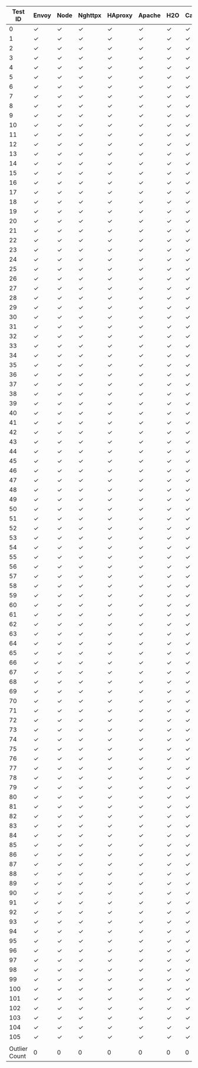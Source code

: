 | Test ID       | Envoy | Node | Nghttpx | HAproxy | Apache | H2O | Caddy |
| ------------- | ----- | ---- | ------- | ------- | ------ | --- | ----- |
| 0             | ✓     | ✓    | ✓       | ✓       | ✓      | ✓   | ✓     |
| 1             | ✓     | ✓    | ✓       | ✓       | ✓      | ✓   | ✓     |
| 2             | ✓     | ✓    | ✓       | ✓       | ✓      | ✓   | ✓     |
| 3             | ✓     | ✓    | ✓       | ✓       | ✓      | ✓   | ✓     |
| 4             | ✓     | ✓    | ✓       | ✓       | ✓      | ✓   | ✓     |
| 5             | ✓     | ✓    | ✓       | ✓       | ✓      | ✓   | ✓     |
| 6             | ✓     | ✓    | ✓       | ✓       | ✓      | ✓   | ✓     |
| 7             | ✓     | ✓    | ✓       | ✓       | ✓      | ✓   | ✓     |
| 8             | ✓     | ✓    | ✓       | ✓       | ✓      | ✓   | ✓     |
| 9             | ✓     | ✓    | ✓       | ✓       | ✓      | ✓   | ✓     |
| 10            | ✓     | ✓    | ✓       | ✓       | ✓      | ✓   | ✓     |
| 11            | ✓     | ✓    | ✓       | ✓       | ✓      | ✓   | ✓     |
| 12            | ✓     | ✓    | ✓       | ✓       | ✓      | ✓   | ✓     |
| 13            | ✓     | ✓    | ✓       | ✓       | ✓      | ✓   | ✓     |
| 14            | ✓     | ✓    | ✓       | ✓       | ✓      | ✓   | ✓     |
| 15            | ✓     | ✓    | ✓       | ✓       | ✓      | ✓   | ✓     |
| 16            | ✓     | ✓    | ✓       | ✓       | ✓      | ✓   | ✓     |
| 17            | ✓     | ✓    | ✓       | ✓       | ✓      | ✓   | ✓     |
| 18            | ✓     | ✓    | ✓       | ✓       | ✓      | ✓   | ✓     |
| 19            | ✓     | ✓    | ✓       | ✓       | ✓      | ✓   | ✓     |
| 20            | ✓     | ✓    | ✓       | ✓       | ✓      | ✓   | ✓     |
| 21            | ✓     | ✓    | ✓       | ✓       | ✓      | ✓   | ✓     |
| 22            | ✓     | ✓    | ✓       | ✓       | ✓      | ✓   | ✓     |
| 23            | ✓     | ✓    | ✓       | ✓       | ✓      | ✓   | ✓     |
| 24            | ✓     | ✓    | ✓       | ✓       | ✓      | ✓   | ✓     |
| 25            | ✓     | ✓    | ✓       | ✓       | ✓      | ✓   | ✓     |
| 26            | ✓     | ✓    | ✓       | ✓       | ✓      | ✓   | ✓     |
| 27            | ✓     | ✓    | ✓       | ✓       | ✓      | ✓   | ✓     |
| 28            | ✓     | ✓    | ✓       | ✓       | ✓      | ✓   | ✓     |
| 29            | ✓     | ✓    | ✓       | ✓       | ✓      | ✓   | ✓     |
| 30            | ✓     | ✓    | ✓       | ✓       | ✓      | ✓   | ✓     |
| 31            | ✓     | ✓    | ✓       | ✓       | ✓      | ✓   | ✓     |
| 32            | ✓     | ✓    | ✓       | ✓       | ✓      | ✓   | ✓     |
| 33            | ✓     | ✓    | ✓       | ✓       | ✓      | ✓   | ✓     |
| 34            | ✓     | ✓    | ✓       | ✓       | ✓      | ✓   | ✓     |
| 35            | ✓     | ✓    | ✓       | ✓       | ✓      | ✓   | ✓     |
| 36            | ✓     | ✓    | ✓       | ✓       | ✓      | ✓   | ✓     |
| 37            | ✓     | ✓    | ✓       | ✓       | ✓      | ✓   | ✓     |
| 38            | ✓     | ✓    | ✓       | ✓       | ✓      | ✓   | ✓     |
| 39            | ✓     | ✓    | ✓       | ✓       | ✓      | ✓   | ✓     |
| 40            | ✓     | ✓    | ✓       | ✓       | ✓      | ✓   | ✓     |
| 41            | ✓     | ✓    | ✓       | ✓       | ✓      | ✓   | ✓     |
| 42            | ✓     | ✓    | ✓       | ✓       | ✓      | ✓   | ✓     |
| 43            | ✓     | ✓    | ✓       | ✓       | ✓      | ✓   | ✓     |
| 44            | ✓     | ✓    | ✓       | ✓       | ✓      | ✓   | ✓     |
| 45            | ✓     | ✓    | ✓       | ✓       | ✓      | ✓   | ✓     |
| 46            | ✓     | ✓    | ✓       | ✓       | ✓      | ✓   | ✓     |
| 47            | ✓     | ✓    | ✓       | ✓       | ✓      | ✓   | ✓     |
| 48            | ✓     | ✓    | ✓       | ✓       | ✓      | ✓   | ✓     |
| 49            | ✓     | ✓    | ✓       | ✓       | ✓      | ✓   | ✓     |
| 50            | ✓     | ✓    | ✓       | ✓       | ✓      | ✓   | ✓     |
| 51            | ✓     | ✓    | ✓       | ✓       | ✓      | ✓   | ✓     |
| 52            | ✓     | ✓    | ✓       | ✓       | ✓      | ✓   | ✓     |
| 53            | ✓     | ✓    | ✓       | ✓       | ✓      | ✓   | ✓     |
| 54            | ✓     | ✓    | ✓       | ✓       | ✓      | ✓   | ✓     |
| 55            | ✓     | ✓    | ✓       | ✓       | ✓      | ✓   | ✓     |
| 56            | ✓     | ✓    | ✓       | ✓       | ✓      | ✓   | ✓     |
| 57            | ✓     | ✓    | ✓       | ✓       | ✓      | ✓   | ✓     |
| 58            | ✓     | ✓    | ✓       | ✓       | ✓      | ✓   | ✓     |
| 59            | ✓     | ✓    | ✓       | ✓       | ✓      | ✓   | ✓     |
| 60            | ✓     | ✓    | ✓       | ✓       | ✓      | ✓   | ✓     |
| 61            | ✓     | ✓    | ✓       | ✓       | ✓      | ✓   | ✓     |
| 62            | ✓     | ✓    | ✓       | ✓       | ✓      | ✓   | ✓     |
| 63            | ✓     | ✓    | ✓       | ✓       | ✓      | ✓   | ✓     |
| 64            | ✓     | ✓    | ✓       | ✓       | ✓      | ✓   | ✓     |
| 65            | ✓     | ✓    | ✓       | ✓       | ✓      | ✓   | ✓     |
| 66            | ✓     | ✓    | ✓       | ✓       | ✓      | ✓   | ✓     |
| 67            | ✓     | ✓    | ✓       | ✓       | ✓      | ✓   | ✓     |
| 68            | ✓     | ✓    | ✓       | ✓       | ✓      | ✓   | ✓     |
| 69            | ✓     | ✓    | ✓       | ✓       | ✓      | ✓   | ✓     |
| 70            | ✓     | ✓    | ✓       | ✓       | ✓      | ✓   | ✓     |
| 71            | ✓     | ✓    | ✓       | ✓       | ✓      | ✓   | ✓     |
| 72            | ✓     | ✓    | ✓       | ✓       | ✓      | ✓   | ✓     |
| 73            | ✓     | ✓    | ✓       | ✓       | ✓      | ✓   | ✓     |
| 74            | ✓     | ✓    | ✓       | ✓       | ✓      | ✓   | ✓     |
| 75            | ✓     | ✓    | ✓       | ✓       | ✓      | ✓   | ✓     |
| 76            | ✓     | ✓    | ✓       | ✓       | ✓      | ✓   | ✓     |
| 77            | ✓     | ✓    | ✓       | ✓       | ✓      | ✓   | ✓     |
| 78            | ✓     | ✓    | ✓       | ✓       | ✓      | ✓   | ✓     |
| 79            | ✓     | ✓    | ✓       | ✓       | ✓      | ✓   | ✓     |
| 80            | ✓     | ✓    | ✓       | ✓       | ✓      | ✓   | ✓     |
| 81            | ✓     | ✓    | ✓       | ✓       | ✓      | ✓   | ✓     |
| 82            | ✓     | ✓    | ✓       | ✓       | ✓      | ✓   | ✓     |
| 83            | ✓     | ✓    | ✓       | ✓       | ✓      | ✓   | ✓     |
| 84            | ✓     | ✓    | ✓       | ✓       | ✓      | ✓   | ✓     |
| 85            | ✓     | ✓    | ✓       | ✓       | ✓      | ✓   | ✓     |
| 86            | ✓     | ✓    | ✓       | ✓       | ✓      | ✓   | ✓     |
| 87            | ✓     | ✓    | ✓       | ✓       | ✓      | ✓   | ✓     |
| 88            | ✓     | ✓    | ✓       | ✓       | ✓      | ✓   | ✓     |
| 89            | ✓     | ✓    | ✓       | ✓       | ✓      | ✓   | ✓     |
| 90            | ✓     | ✓    | ✓       | ✓       | ✓      | ✓   | ✓     |
| 91            | ✓     | ✓    | ✓       | ✓       | ✓      | ✓   | ✓     |
| 92            | ✓     | ✓    | ✓       | ✓       | ✓      | ✓   | ✓     |
| 93            | ✓     | ✓    | ✓       | ✓       | ✓      | ✓   | ✓     |
| 94            | ✓     | ✓    | ✓       | ✓       | ✓      | ✓   | ✓     |
| 95            | ✓     | ✓    | ✓       | ✓       | ✓      | ✓   | ✓     |
| 96            | ✓     | ✓    | ✓       | ✓       | ✓      | ✓   | ✓     |
| 97            | ✓     | ✓    | ✓       | ✓       | ✓      | ✓   | ✓     |
| 98            | ✓     | ✓    | ✓       | ✓       | ✓      | ✓   | ✓     |
| 99            | ✓     | ✓    | ✓       | ✓       | ✓      | ✓   | ✓     |
| 100           | ✓     | ✓    | ✓       | ✓       | ✓      | ✓   | ✓     |
| 101           | ✓     | ✓    | ✓       | ✓       | ✓      | ✓   | ✓     |
| 102           | ✓     | ✓    | ✓       | ✓       | ✓      | ✓   | ✓     |
| 103           | ✓     | ✓    | ✓       | ✓       | ✓      | ✓   | ✓     |
| 104           | ✓     | ✓    | ✓       | ✓       | ✓      | ✓   | ✓     |
| 105           | ✓     | ✓    | ✓       | ✓       | ✓      | ✓   | ✓     |
|               |       |      |         |         |        |     |       |
| Outlier Count | 0     | 0    | 0       | 0       | 0      | 0   | 0     |
